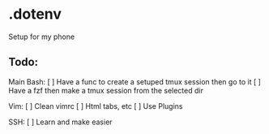 # .dotenv

Setup for my phone

## Todo:

Main Bash:
[ ] Have a func to create a setuped tmux session then go to it
[ ] Have a fzf then make a tmux session from the selected dir

Vim:
[ ] Clean vimrc
[ ] Html tabs, etc
[ ] Use Plugins

SSH:
[ ] Learn and make easier

